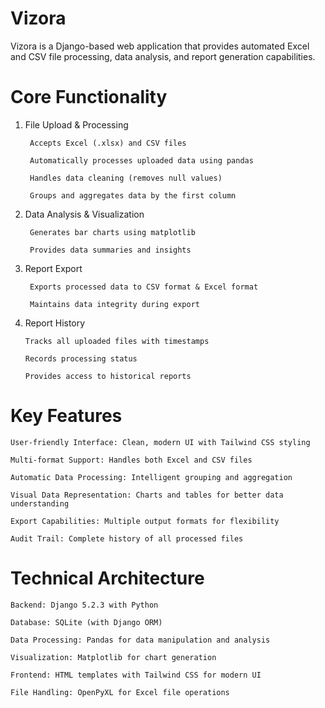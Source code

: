 # Vizora
Vizora is a Django-based web application that provides automated Excel and CSV file processing, data analysis, and report generation capabilities.

# Core Functionality
1) File Upload & Processing
   
        Accepts Excel (.xlsx) and CSV files
   
        Automatically processes uploaded data using pandas
   
        Handles data cleaning (removes null values)
   
        Groups and aggregates data by the first column
   
3) Data Analysis & Visualization
   
        Generates bar charts using matplotlib
    
        Provides data summaries and insights

   
4) Report Export
   
        Exports processed data to CSV format & Excel format
   
        Maintains data integrity during export
5) Report History
   
       Tracks all uploaded files with timestamps
   
       Records processing status
   
       Provides access to historical reports

# Key Features

    User-friendly Interface: Clean, modern UI with Tailwind CSS styling
    
    Multi-format Support: Handles both Excel and CSV files
    
    Automatic Data Processing: Intelligent grouping and aggregation
    
    Visual Data Representation: Charts and tables for better data understanding
    
    Export Capabilities: Multiple output formats for flexibility
    
    Audit Trail: Complete history of all processed files

# Technical Architecture
    Backend: Django 5.2.3 with Python
    
    Database: SQLite (with Django ORM)
    
    Data Processing: Pandas for data manipulation and analysis
    
    Visualization: Matplotlib for chart generation
    
    Frontend: HTML templates with Tailwind CSS for modern UI
    
    File Handling: OpenPyXL for Excel file operations

